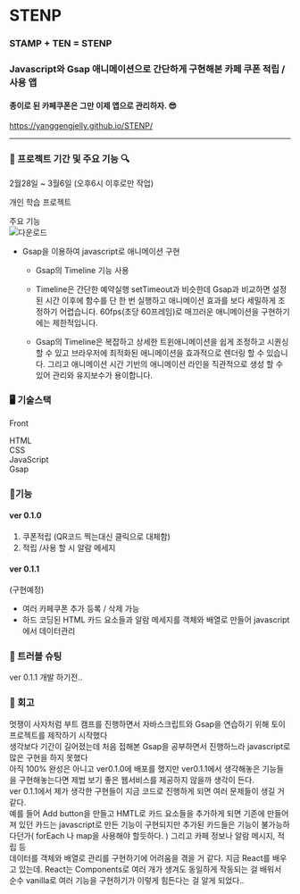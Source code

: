 # STENP 

### STAMP + TEN = STENP

### <b>Javascript</b>와 <b>Gsap</b> 애니메이션으로 간단하게 구현해본 카페 쿠폰 적립 / 사용 앱 

#### 종이로 된 카페쿠폰은 그만 이제 앱으로 관리하자. 😎

https://yanggengjelly.github.io/STENP/

---

### 📆 프로젝트 기간 및 주요 기능 🔍

2월28일 ~ 3월6일 (오후6시 이후로만 작업)

개인 학습 프로젝트 

주요 기능 <br>
![다운로드](https://github.com/yanggengjelly/STENP/assets/143192787/ad9dac50-4e3f-46cc-9055-07dfa552b699)

+ Gsap을 이용하여 javascript로 애니메이션 구현
  
  + Gsap의 Timeline 기능 사용
    
  +  Timeline은 간단한 예약실행 setTimeout과 비슷한데 Gsap과 비교하면 설정된 시간 이후에 함수를 단 한 번 실행하고 애니메이션 효과를 보다 세밀하게 조정하기 어렵습니다. 60fps(초당 60프레임)로 매끄러운 애니메이션을 구현하기에는 제한적입니다.

  + Gsap의 Timeline은 복잡하고 상세한 트윈애니메이션을 쉽게 조정하고 시퀀싱할 수 있고 브라우저에 최적화된 애니메이션을 효과적으로 렌더링 할 수 있습니다. 그리고 애니메이션 시간 기반의 애니메이션 라인을 직관적으로 생성 할 수 있어 관리와 유지보수가 용이합니다.
 
### 🖥️ 기술스택
Front

HTML<br>
CSS<br>
JavaScript<br>
Gsap<br>

### 🔧기능
#### ver 0.1.0
1. 쿠폰적립 (QR코드 찍는대신 클릭으로 대체함)
2. 적립 /사용 할 시 알람 메세지
#### ver 0.1.1 
(구현예정)
 + 여러 카페쿠폰 추가 등록 / 삭제 가능
 + 하드 코딩된 HTML 카드 요소들과 알람 메세지를  객체와 배열로 만들어 javascript에서 데이터관리 

### 🔧 트러블 슈팅
ver 0.1.1 개발 하기전..

### 🌹 회고

멋쟁이 사자처럼 부트 캠프를 진행하면서 자바스크립트와 Gsap을 연습하기 위해 토이 프로젝트를 제작하기 시작했다<br>
생각보다 기간이 길어졌는데 처음 접해본 Gsap을 공부하면서 진행하느라 javascript로 많은 구현을 하지 못했다 <br> 
아직 100% 완성은 아니고 ver0.1.0에 배포를 했지만 ver0.1.1에서 생각해놓은 기능들을 구현해놓는다면 제법 보기 좋은 웹서비스를 제공하지 않을까 생각이 든다.<br> 
ver 0.1.1에서 제가 생각한 구현들이 지금 코드로 진행하게 되면 여러 문제들이 생길 거 같다. <br> 
예를 들어 Add button을 만들고 HMTL로 카드 요소들을 추가하게 되면 기존에 만들어져 있던 카드는 javascript로 만든 기능이 구현되지만 
추가된 카드들은 기능이 불가능하다던가( forEach 나 map을 사용해야 할듯하다. ) 그리고 카페 정보나 알람 메시지, 적립 등 <br>
데이터를 객체와 배열로 관리를 구현하기에 어려움을 겪을 거 같다.
지금 React를 배우고 있는데. React는 Components로 여러 개가 생겨도 동일하게 작동되는 걸 배워서 <br>
순수 vanilla로 여러 기능을 구현하기가 이렇게 힘든다는 걸 알게 되었다..


